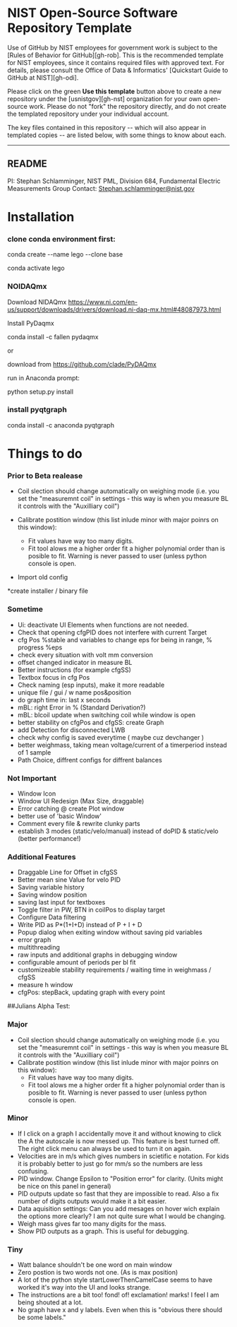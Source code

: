 # NIST Open-Source Software Repository Template

Use of GitHub by NIST employees for government work is subject to
the [Rules of Behavior for GitHub][gh-rob]. This is the
recommended template for NIST employees, since it contains
required files with approved text. For details, please consult
the Office of Data & Informatics' [Quickstart Guide to GitHub at
NIST][gh-odi].

Please click on the green **Use this template** button above to
create a new repository under the [usnistgov][gh-nst]
organization for your own open-source work. Please do not "fork"
the repository directly, and do not create the templated
repository under your individual account.

The key files contained in this repository -- which will also
appear in templated copies -- are listed below, with some things
to know about each.

---

## README


PI: Stephan Schlamminger, NIST PML, Division 684, Fundamental Electric Measurements Group
Contact: Stephan.schlamminger@nist.gov





# Installation

### clone conda environment first:

conda create --name lego --clone base

conda activate lego

### NOIDAQmx

Download NIDAQmx
https://www.ni.com/en-us/support/downloads/drivers/download.ni-daq-mx.html#48087973.html

Install PyDaqmx 


conda install -c fallen pydaqmx

or

download from https://github.com/clade/PyDAQmx

run in Anaconda prompt:

python setup.py install


### install pyqtgraph

conda install -c anaconda pyqtgraph 


# Things to do

### Prior to Beta realease
* Coil slection should change automatically on weighing mode (i.e. you set the "measuremnt coil" in settings -  this way is when you measure BL it controls with the "Auxilliary coil")
* Calibrate postition window (this list inlude minor with major poinrs on this window):
	+ Fit values have way too many digits.
	+ Fit tool alows me a higher order fit a higher polynomial order than is posible to fit. Warning is never passed to user (unless python console is open.


* Import old config

*create installer / binary file




### Sometime
* Ui: deactivate UI Elements when functions are not needed.
* Check that opening cfgPID does not interfere with current Target
* cfg Pos %stable and variables to change eps for being in range, % progress %eps
* check every situation with volt mm conversion
* offset changed indicator in measure BL
* Better instructions (for example cfgSS)
* Textbox focus in cfg Pos
* Check naming (esp inputs), make it more readable
* unique file / gui / w name pos&position
* do graph time in: last x seconds
* mBL: right Error in % (Standard Derivation?)
* mBL: blcoil update when switching coil while window is open
* better stability on cfgPos and cfgSS: create Graph
* add Detection for disconnected LWB
* check why config is saved everytime ( maybe cuz devchanger )
* better weighmass, taking mean voltage/current of a timerperiod instead of 1 sample 
* Path Choice, diffrent configs for diffrent balances



### Not Important
* Window Icon
* Window UI Redesign (Max Size, draggable)
* Error catching @ create Plot window
* better use of 'basic Window'
* Comment every file & rewrite clunky parts
* establish 3 modes (static/velo/manual) instead of doPID & static/velo (better performance!)

### Additional Features
* Draggable Line for Offset in cfgSS
* Better mean sine Value for velo PID
* Saving variable history
* Saving window position
* saving last input for textboxes
* Toggle filter in PW, BTN in coilPos to display target
* Configure Data filtering
* Write PID as P*(1+I+D) instead of P + I + D
* Popup dialog when exiting window without saving pid variables
* error graph
* multithreading
* raw inputs and additional graphs in debugging window
* configurable amount of periods per bl fit
* customizeable stability requirements / waiting time in weighmass / cfgSS
* measure h window
* cfgPos: stepBack, updating graph with every point

##Julians Alpha Test:

### Major
* Coil slection should change automatically on weighing mode (i.e. you set the "measuremnt coil" in settings -  this way is when you measure BL it controls with the "Auxilliary coil")
* Calibrate postition window (this list inlude minor with major poinrs on this window):
	+ Fit values have way too many digits.
	+ Fit tool alows me a higher order fit a higher polynomial order than is posible to fit. Warning is never passed to user (unless python console is open.

### Minor

* If I click on a graph I accidentally move it and without knowing to click the A the autoscale is now messed up. This feature is best turned off. The right click menu can always be used to turn it on again.
* Velocities are in m/s which gives numbers in scietific e notation. For kids it is probably better to just go for mm/s so the numbers are less confusing.
* PID window. Change Epsilon to "Position error" for clarity. (Units might be nice on this panel in general)
* PID outputs update so fast that they are impossible to read. Also a fix number of digits outputs would make it a bit easier.
* Data aquisition settings: Can you add mesages on hover wich explain the options more clearly? I am not quite sure what I would be changing.
* Weigh mass gives far too many digits for the mass.
* Show PID outputs as a graph. This is useful for debugging.

### Tiny

* Watt balance shouldn't be one word on main window
* Zero postion is two words not one. (As is max position)
* A lot of the python style startLowerThenCamelCase seems to have worked it's way into the UI and looks strange.
* The instructions are a bit too! fond! of! exclamation! marks! I feel I am being shouted at a lot.
* No graph have x and y labels. Even when this is "obvious there should be some labels."